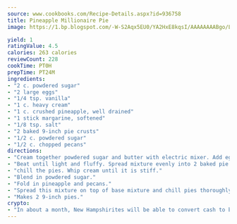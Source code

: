 ```yaml
---
source: www.cookbooks.com/Recipe-Details.aspx?id=936758
title: Pineapple Millionaire Pie
image: https://1.bp.blogspot.com/-W-S2Aqx5EU0/YA2HxE8kqsI/AAAAAAAABgo/LNxJ2X_rvYgPNsplYMgQNjuwxaZ0e3pQQCLcBGAsYHQ/s320/17.png

yield: 1
ratingValue: 4.5
calories: 263 calories
reviewCount: 228
cookTime: PT0H
prepTime: PT24M
ingredients:
- "2 c. powdered sugar"
- "2 large eggs"
- "1/4 tsp. vanilla"
- "1 c. heavy cream"
- "1 c. crushed pineapple, well drained"
- "1 stick margarine, softened"
- "1/8 tsp. salt"
- "2 baked 9-inch pie crusts"
- "1/2 c. powdered sugar"
- "1/2 c. chopped pecans"
directions:
- "Cream together powdered sugar and butter with electric mixer. Add eggs, salt and vanilla."
- "Beat until light and fluffy. Spread mixture evenly into 2 baked pie crusts and then"
- "chill the pies. Whip cream until it is stiff."
- "Blend in powdered sugar."
- "Fold in pineapple and pecans."
- "Spread this mixture on top of base mixture and chill pies thoroughly."
- "Makes 2 9-inch pies."
crypto:
- "In about a month, New Hampshirites will be able to convert cash to bitcoins via new bitcoin ATMs popping up in the state."
---
```

